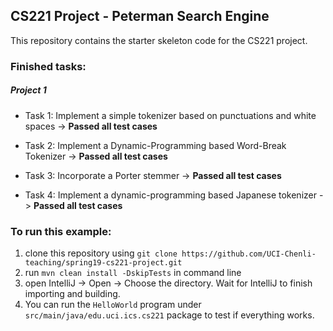 ## CS221 Project - Peterman Search Engine

This repository contains the starter skeleton code for the CS221 project.

### Finished tasks:
##### Project 1

- Task 1: Implement a simple tokenizer based on punctuations and white spaces -> **Passed all test cases**

- Task 2: Implement a Dynamic-Programming based Word-Break Tokenizer -> **Passed all test cases**

- Task 3: Incorporate a Porter stemmer -> **Passed all test cases**

- Task 4: Implement a dynamic-programming based Japanese tokenizer -> **Passed all test cases**

### To run this example:
1. clone this repository using `git clone https://github.com/UCI-Chenli-teaching/spring19-cs221-project.git`
1. run `mvn clean install -DskipTests` in command line
1. open IntelliJ -> Open -> Choose the directory. Wait for IntelliJ to finish importing and building.
1. You can run the `HelloWorld` program under `src/main/java/edu.uci.ics.cs221` package to test if everything works.
